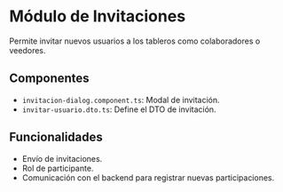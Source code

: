 # Módulo de Invitaciones

Permite invitar nuevos usuarios a los tableros como colaboradores o veedores.

## Componentes

- `invitacion-dialog.component.ts`: Modal de invitación.
- `invitar-usuario.dto.ts`: Define el DTO de invitación.

## Funcionalidades

- Envío de invitaciones.
- Rol de participante.
- Comunicación con el backend para registrar nuevas participaciones.

